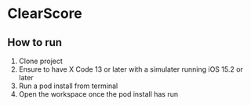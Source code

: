 # ClearScore

## How to run

1. Clone project
2. Ensure to have X Code 13 or later with a simulater running iOS 15.2 or later
3. Run a pod install from terminal
4. Open the workspace once the pod install has run 
